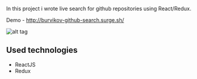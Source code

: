 In this project i wrote live search for github repositories using React/Redux.

Demo - http://burvikov-github-search.surge.sh/

![alt tag](https://raw.githubusercontent.com/OlegBurvikov/my-images/master/app-example.jpg?token=AIXNUQFGQMDO7NSI6TY37O262EGA6 "App example")

## Used technologies
- ReactJS
- Redux

